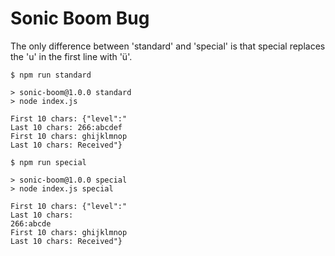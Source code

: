 # Sonic Boom Bug

The only difference between 'standard' and 'special' is that special replaces the
'u' in the first line with 'ü'.

```shell
$ npm run standard

> sonic-boom@1.0.0 standard
> node index.js

First 10 chars: {"level":"
Last 10 chars: 266:abcdef
First 10 chars: ghijklmnop
Last 10 chars: Received"}
```

```shell
$ npm run special

> sonic-boom@1.0.0 special
> node index.js special

First 10 chars: {"level":"
Last 10 chars:
266:abcde
First 10 chars: ghijklmnop
Last 10 chars: Received"}
```

